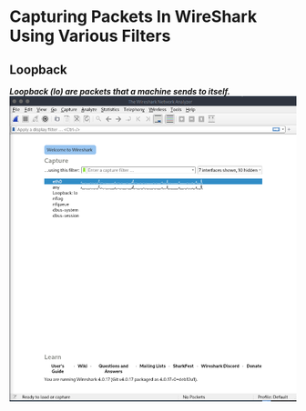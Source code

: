 # Capturing Packets In WireShark Using Various Filters

## Loopback<br>
***Loopback (lo) are packets that a machine sends to itself.***  
![Capture 1](screenshots/Wireshark%20Project%2001.png)

